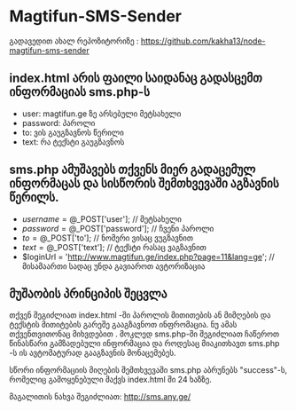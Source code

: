 # Magtifun-SMS-Sender
გადავედით ახალ რეპოზიტორიზე : https://github.com/kakha13/node-magtifun-sms-sender

index.html არის ფაილი საიდანაც გადასცემთ ინფორმაციას sms.php-ს 
--------------

- user: magtifun.ge ზე არსებული მეტსახელი
- password: პაროლი
- to: ვის გაუგზავნოს წერილი
- text: რა ტექსტი გაუგზავნოს


sms.php ამუშავებს თქვენს მიერ გადაცემულ ინფორმაცას და სისწორის შემთხვევაში აგზავნის წერილს.
--------------
- $username = @$_POST['user'];		// მეტსახელი
- $password = @$_POST['password'];	// ჩვენი პაროლი
- $to = @$_POST['to'];				// ნომერი ვისაც ვუგზავნით
- $text = @$_POST['text'];			// ტექსტი რასაც ვაგზავნით
- $loginUrl = 'http://www.magtifun.ge/index.php?page=11&lang=ge'; // მისამაართი სადაც უნდა გავიაროთ ავტორიზაცია
 

მუშაობის პრინციპის შეცვლა
--------------
თქვენ შეგიძლიათ index.html -ში პაროლის მითითების ან მიმღების და ტექსტის მითიტების გარეშე გააგზავნოთ ინფრომაცია. ნუ
ამას თქვენთვითონაც მიხვდებით . მოკლედ sms.php-ში შეგიძლიათ ჩაწეროთ წინასწარი გამზადებული ინფორმაცია და როდესაც მიაკითხავთ sms.php -ს ის ავტომატურად გააგზავნის მონაცემებეს. 

სწორი ინფორმაციის მიღების შემთხვევაში sms.php აბრუნებს "success"-ს, რომელიც გამოყენებული მაქვს index.html ში 24 ხაზზე.

მაგალითის ნახვა შეგიძლიათ:  http://sms.any.ge/
